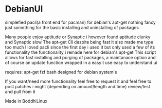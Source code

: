 # DebianUI
simplefied pacli(a front end for pacman) for debian's apt-get nothing fancy just something for the basic installing and uninstalling of packages

Many people enjoy aptitude or Synaptic i however found aptitude clunky and Synaptic slow
The apt-get Cli despite being fast it also made me type too much
I loved pacli since the first day i used it but only used a few of its functionality the functionality i remade here for debian's apt-get
This script allows for fast installing and purging of packages, a maintanace option and of course an update function wrapped in a easy t use easy to understand ui

requires:
	apt-get 
	fzf
	bash
designed for debian system's 

If you want/need more functionality feel free to request it and feel free to post patches i might (depending on amount/length and time) review/test and pull from it 

Made in BoddhiLinux

